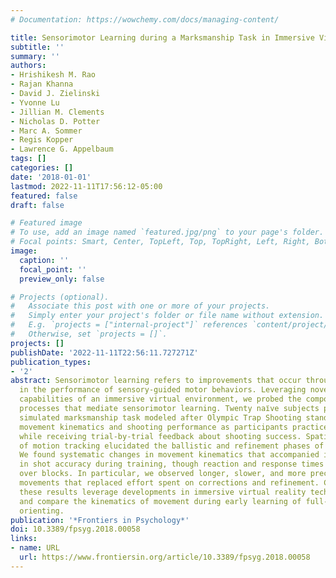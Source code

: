 ```yaml
---
# Documentation: https://wowchemy.com/docs/managing-content/

title: Sensorimotor Learning during a Marksmanship Task in Immersive Virtual Reality
subtitle: ''
summary: ''
authors:
- Hrishikesh M. Rao
- Rajan Khanna
- David J. Zielinski
- Yvonne Lu
- Jillian M. Clements
- Nicholas D. Potter
- Marc A. Sommer
- Regis Kopper
- Lawrence G. Appelbaum
tags: []
categories: []
date: '2018-01-01'
lastmod: 2022-11-11T17:56:12-05:00
featured: false
draft: false

# Featured image
# To use, add an image named `featured.jpg/png` to your page's folder.
# Focal points: Smart, Center, TopLeft, Top, TopRight, Left, Right, BottomLeft, Bottom, BottomRight.
image:
  caption: ''
  focal_point: ''
  preview_only: false

# Projects (optional).
#   Associate this post with one or more of your projects.
#   Simply enter your project's folder or file name without extension.
#   E.g. `projects = ["internal-project"]` references `content/project/deep-learning/index.md`.
#   Otherwise, set `projects = []`.
projects: []
publishDate: '2022-11-11T22:56:11.727271Z'
publication_types:
- '2'
abstract: Sensorimotor learning refers to improvements that occur through practice
  in the performance of sensory-guided motor behaviors. Leveraging novel technical
  capabilities of an immersive virtual environment, we probed the component kinematic
  processes that mediate sensorimotor learning. Twenty naı̈ve subjects performed a
  simulated marksmanship task modeled after Olympic Trap Shooting standards. We measured
  movement kinematics and shooting performance as participants practiced 350 trials
  while receiving trial-by-trial feedback about shooting success. Spatiotemporal analysis
  of motion tracking elucidated the ballistic and refinement phases of hand movements.
  We found systematic changes in movement kinematics that accompanied improvements
  in shot accuracy during training, though reaction and response times did not change
  over blocks. In particular, we observed longer, slower, and more precise ballistic
  movements that replaced effort spent on corrections and refinement. Collectively,
  these results leverage developments in immersive virtual reality technology to quantify
  and compare the kinematics of movement during early learning of full-body sensorimotor
  orienting.
publication: '*Frontiers in Psychology*'
doi: 10.3389/fpsyg.2018.00058
links:
- name: URL
  url: https://www.frontiersin.org/article/10.3389/fpsyg.2018.00058
---
```

